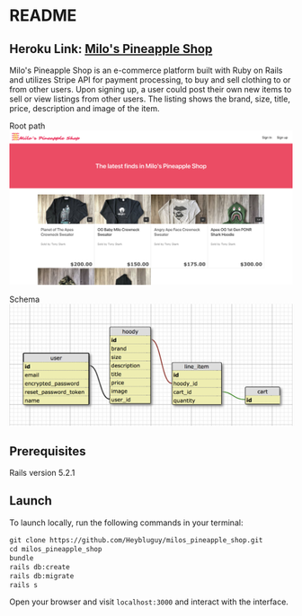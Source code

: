 # README

## Heroku Link: [Milo's Pineapple Shop](https://lit-chamber-46433.herokuapp.com/)

Milo's Pineapple Shop is an e-commerce platform built with Ruby on Rails and utilizes Stripe API for payment processing, to buy and sell clothing to or from other users. Upon signing up, a user could post their own new items to sell or view listings from other users. The listing shows the brand, size, title, price, description and image of the item.

Root path
![root](app/assets/images/root.png)

Schema
![schema](app/assets/images/schema.png)


## Prerequisites

Rails version 5.2.1

## Launch

To launch locally, run the following commands in your terminal:

```
git clone https://github.com/Heybluguy/milos_pineapple_shop.git
cd milos_pineapple_shop
bundle
rails db:create
rails db:migrate
rails s
```
Open your browser and visit `localhost:3000` and interact with the interface.
